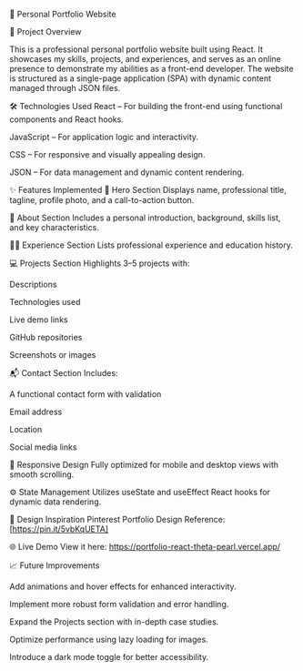 💼 Personal Portfolio Website

🚀 Project Overview

This is a professional personal portfolio website built using React. It showcases my skills, projects, and experiences, and serves as an online presence to demonstrate my abilities as a front-end developer. The website is structured as a single-page application (SPA) with dynamic content managed through JSON files.

🛠️ Technologies Used
React – For building the front-end using functional components and React hooks.

JavaScript – For application logic and interactivity.

CSS – For responsive and visually appealing design.

JSON – For data management and dynamic content rendering.

✨ Features Implemented
📌 Hero Section
Displays name, professional title, tagline, profile photo, and a call-to-action button.

👤 About Section
Includes a personal introduction, background, skills list, and key characteristics.

🧑‍💼 Experience Section
Lists professional experience and education history.

💻 Projects Section
Highlights 3–5 projects with:

Descriptions

Technologies used

Live demo links

GitHub repositories

Screenshots or images

📬 Contact Section
Includes:

A functional contact form with validation

Email address

Location

Social media links

📱 Responsive Design
Fully optimized for mobile and desktop views with smooth scrolling.

⚙️ State Management
Utilizes useState and useEffect React hooks for dynamic data rendering.

🎨 Design Inspiration
Pinterest Portfolio Design Reference: [https://pin.it/5vbKqUETA]

🌐 Live Demo
View it here: https://portfolio-react-theta-pearl.vercel.app/

📈 Future Improvements

Add animations and hover effects for enhanced interactivity.

Implement more robust form validation and error handling.

Expand the Projects section with in-depth case studies.

Optimize performance using lazy loading for images.

Introduce a dark mode toggle for better accessibility.
